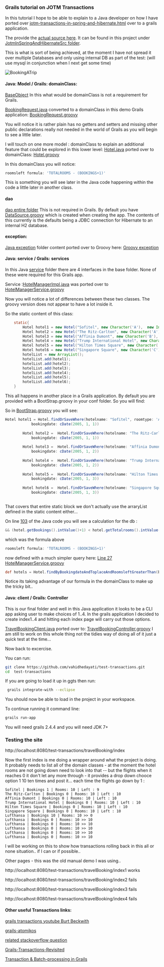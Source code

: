 ### Grails tutorial on JOTM Transactions

In this tutorial I hope to be able to explain to a Java developer on how I have ported over 
[jotm-transactions-in-spring-and-hibernate.html](https://today.java.net/pub/a/today/2006/08/31/jotm-transactions-in-spring-and-hibernate.html) over to a grails application.


The provide the [actual source here](https://today.java.net/sites/all/modules/pubdlcnt/pubdlcnt.php?file=/today/2006/08/31/JotmInSpringAndHibernateSrc.zip&nid=219704). It can be found in this project under [JotmInSpringAndHibernateSrc folder](https://github.com/vahidhedayati/test-transactions/tree/master/JotmInSpringAndHibernateSrc).


This is what is sort of being achieved, at the moment I have not spread it over multiple Databases and only using internal DB as part of the test: (will use mysql in conjunction when I next get some time)


![BookingATrip](https://raw.github.com/vahidhedayati/test-transactions/master/images/Figure01_BookingATrip.jpg)



#### Java: Model / Grails: domainClass:

[BaseObject](https://github.com/vahidhedayati/test-transactions/blob/master/JotmInSpringAndHibernateSrc/src/com/example/model/BaseObject.java)
In this what would be domainClass is not a requirement for Grails. 

[BookingRequest.java](https://github.com/vahidhedayati/test-transactions/blob/master/JotmInSpringAndHibernateSrc/src/com/example/model/BookingRequest.java) converted to a domainClass in this demo Grails application: [BookingRequest.groovy](https://github.com/vahidhedayati/test-transactions/blob/master/grails-app/domain/com/example/model/BookingRequest.groovy)
 
You will notice it is rather plain has no getters and setters and missing other public declarations really not needed in the world of Grails as you will begin to see a little later.


I will touch on one more model : domainClass to explain an additional feature that could be explored in this lower level:
[Hotel.java](https://github.com/vahidhedayati/test-transactions/blob/master/JotmInSpringAndHibernateSrc/src/com/example/model/Hotel.java) ported over to domainClass: 
[Hotel.groovy](https://github.com/vahidhedayati/test-transactions/blob/master/grails-app/domain/com/example/model/Hotel.groovy)

In this domainClass you will notice:
```groovy
roomsleft formula: 'TOTALROOMS - (BOOKINGS+1)'
```

This is something you will see later in the Java code happening within the code a little later in another class.



#### dao
[dao entire folder](https://github.com/vahidhedayati/test-transactions/tree/master/JotmInSpringAndHibernateSrc/src/com/example/dao)
This is not required in Grails. By default you have [DataSource.groovy](https://github.com/vahidhedayati/test-transactions/blob/master/grails-app/conf/DataSource.groovy) which is created when creating the app. The contents of this currently is the defaults being a JDBC connection for Hibernate to an internal H2 database.


#### exception:
[Java exception](https://github.com/vahidhedayati/test-transactions/tree/master/JotmInSpringAndHibernateSrc/src/com/example/exception) folder content ported over to Groovy here: [Groovy exception](https://github.com/vahidhedayati/test-transactions/tree/master/src/groovy/com/example/exception)


#### Java: service / Grails: services
In this Java [service](https://github.com/vahidhedayati/test-transactions/tree/master/JotmInSpringAndHibernateSrc/src/com/example/service) folder there are 4 interfaces in the base folder. None of these were required for this Grails app.

Service :[HotelManagerImpl.java](https://github.com/vahidhedayati/test-transactions/blob/master/JotmInSpringAndHibernateSrc/src/com/example/service/impl/HotelManagerImpl.java) was ported over to [HotelManagerService.groovy](https://github.com/vahidhedayati/test-transactions/blob/master/grails-app/services/com/example/HotelManagerService.groovy)

Now you will notice a lot of differences between these two classes. The groovy version does not appear to have a lot inside it. 

So the static content of this class:

```java
    static{
        Hotel hotel1 = new Hotel("Sofitel", new Character('A'),  new Integer(0),"Cochin",  new Integer(10), (new GregorianCalendar(2005, 1, 1)).getTime());
        Hotel hotel2 = new Hotel("The Ritz-Carlton", new Character('A'),  new Integer(0),"NewYork", new Integer(10), (new GregorianCalendar(2005, 1, 1)).getTime());
        Hotel hotel3 = new Hotel("Affinia Dumont", new Character('B'),  new Integer(0),"Dallas",  new Integer(10), (new GregorianCalendar(2005, 1, 2)).getTime());
        Hotel hotel4 = new Hotel("Trump International Hotel", new Character('C'),  new Integer(0),"NewYork", new Integer(10), (new GregorianCalendar(2005, 1, 2)).getTime());
        Hotel hotel5 = new Hotel("Hilton Times Square", new Character('C'),  new Integer(0),"California", new Integer(10), (new GregorianCalendar(2005, 1, 3)).getTime());
        Hotel hotel6 = new Hotel("Singapore Square", new Character('C'),  new Integer(0),"Cochin", new Integer(10), (new GregorianCalendar(2005, 1, 3)).getTime());
        hotelList = new ArrayList();
        hotelList.add(hotel1);
        hotelList.add(hotel2);
        hotelList.add(hotel3);
        hotelList.add(hotel4);
        hotelList.add(hotel5);
        hotelList.add(hotel6);
    }
```

This all happens in another place in a Grails application. By default you are provided with a BootStrap.groovy in your conf folder. So you will find:

So in [BootStrap.groovy](https://raw.githubusercontent.com/vahidhedayati/test-transactions/master/grails-app/conf/BootStrap.groovy) you will see:
```groovy
Hotel hotel1 = Hotel.findOrSaveWhere(hotelname: "Sofitel", roomtype: 'A',  bookings: 0, toplace : "Cochin",  totalrooms: 10, 
			bookingdate: cDate(2005, 1, 1))
			
		Hotel hotel2 =  Hotel.findOrSaveWhere(hotelname: "The Ritz-Carlton", roomtype: 'A',  bookings: 0, toplace: "NewYork", totalrooms: 10, 
			bookingdate: cDate(2005, 1, 1))
		
		Hotel hotel3 =  Hotel.findOrSaveWhere(hotelname: "Affinia Dumont", roomtype: 'B',  bookings: 0, toplace: "Dallas",  totalrooms: 10, 
			bookingdate: cDate(2005, 1, 2))
			
		Hotel hotel4 =  Hotel.findOrSaveWhere(hotelname: "Trump International Hotel", roomtype: 'C', bookings: 0, toplace: "NewYork", totalrooms: 10, 
			bookingdate: cDate(2005, 1, 2))
			
		Hotel hotel5 =  Hotel.findOrSaveWhere(hotelname: "Hilton Times Square", roomtype: 'C',  bookings: 0, toplace: "California", totalrooms: 10, 
			bookingdate: cDate(2005, 1, 3))
			
		Hotel hotel6 =  Hotel.findOrSaveWhere(hotelname: "Singapore Square", roomtype: 'C',  bookings: 0, toplace: "Cochin", totalrooms: 10, 
			bookingdate: cDate(2005, 1, 3))
		
```


 
That covers that entire static block we don't actually use the arraryList defined in the static content either...

On line [103](https://github.com/vahidhedayati/test-transactions/blob/master/JotmInSpringAndHibernateSrc/src/com/example/service/impl/HotelManagerImpl.java#L103) of the Java code you will see a calculation for the db :

```java
&& (hotel.getBookings().intValue()+1) < hotel.getTotalrooms().intValue()){
```

which was the formula above
```groovy
roomsleft formula: 'TOTALROOMS - (BOOKINGS+1)'
```
now defined with a much simpler query here:
[Line 27 HotelManagerService.groovy](https://github.com/vahidhedayati/test-transactions/blob/master/grails-app/services/com/example/HotelManagerService.groovy#L27)
```groovy
def hotels = Hotel.findByBookingdateAndToplaceAndRoomsleftGreaterThan(bookingRequest.traveldate,bookingRequest.to,0 )
```

Notice its taking advantage of our formula in the domainClass to make up the tricky bit..


#### Java: client / Grails: Controller

This is our final folder and well in this Java application it looks to be a CLI app asking user to make choices of 1..4. In the grails application I decided to create index1..4 and hitting each index page will carry out those options.

[TravelBookingClient.java](https://github.com/vahidhedayati/test-transactions/blob/master/JotmInSpringAndHibernateSrc/src/com/example/client/TravelBookingClient.java)
ported over to: [TravelBookingController.groovy](https://github.com/vahidhedayati/test-transactions/blob/master/grails-app/controllers/com/example/TravelBookingController.groovy) I am still to work on this whole thing not the tidies way of doing all of it just a quick test at the time...


Now back to excercise.

You can run:

```bash
git clone https://github.com/vahidhedayati/test-transactions.git
cd  test-transactions
```

If you are going to load it up in ggts then run:

```bash
 grails integrate-with --eclipse
```

You should now be able to load in the project in your workspace.

To continue running it command line: 
```bash
grails run-app
```

You will need grails 2.4.4 and you will need JDK 7+



### Testing the site

http://localhost:8080/test-transactions/travelBooking/index


Now the first index is me doing a wrapper around what the project is doing. It probably needs to list all of the domain classes - at the moment the hotel rooms are not going down need to look into that -- but the flights when it reaches 0 it don't let any more through - it provides a drop down chooce option 1 10 ten times and post it... each time the flights go down by 1 :

```
Sofitel | Bookings 1 | Rooms: 10 | Left : 9
The Ritz-Carlton | Bookings 0 | Rooms: 10 | Left : 10
Affinia Dumont | Bookings 0 | Rooms: 10 | Left : 10
Trump International Hotel | Bookings 0 | Rooms: 10 | Left : 10
Hilton Times Square | Bookings 0 | Rooms: 10 | Left : 10
Singapore Square | Bookings 0 | Rooms: 10 | Left : 10
Lufthansa | Bookings 10 | Rooms: 10 >> 0
Lufthansa | Bookings 0 | Rooms: 10 >> 10
Lufthansa | Bookings 0 | Rooms: 10 >> 10
Lufthansa | Bookings 0 | Rooms: 10 >> 10
Lufthansa | Bookings 0 | Rooms: 10 >> 10
Lufthansa | Bookings 0 | Rooms: 10 >> 10

```

I will be working on this to show how transactions rolling back in this all or none situation.. if I can or if possible..

Other pages - this was the old manual demo I was using..

http://localhost:8080/test-transactions/travelBooking/index1 works


http://localhost:8080/test-transactions/travelBooking/index2 fails


http://localhost:8080/test-transactions/travelBooking/index3 fails


http://localhost:8080/test-transactions/travelBooking/index4 fails



#### Other useful Transactions links:

[grails transactions youtube Burt Beckwith](https://www.youtube.com/watch?v=JNey9T--rLE)

[grails-atomikos](https://github.com/grails-plugins/grails-atomikos)

[related stackoverflow question](http://stackoverflow.com/questions/29631963/grails-groovy-custom-transactional-exceptions)


[Grails-Transactions-Revisited](http://blog.perezalcolea.info/2014/06/09/Grails-Transactions-Revisited.html)

[Transaction & Batch-processing in Grails](http://sacharya.com/transactions-in-grails/)

